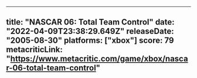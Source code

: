 
---
title: "NASCAR 06: Total Team Control"
date: "2022-04-09T23:38:29.649Z"
releaseDate: "2005-08-30"
platforms: ["xbox"]
score: 79
metacriticLink: "https://www.metacritic.com/game/xbox/nascar-06-total-team-control"
---
